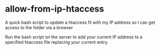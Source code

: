 # allow-from-ip-htaccess
A quick bash script to update a htaccess fil with my IP address so I can get access to the folder via a browser

Run the bash script on the server to add your current IP address to a specified htaccess file replacing your current entry.
